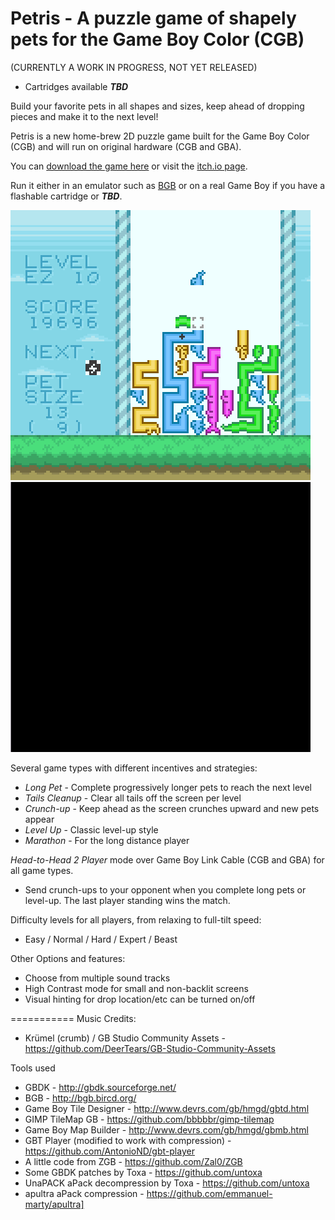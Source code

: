 Petris - A puzzle game of shapely pets for the Game Boy Color (CGB)
===========

(CURRENTLY A WORK IN PROGRESS, NOT YET RELEASED)

* Cartridges available _______TBD_______

Build your favorite pets in all shapes and sizes, keep ahead of dropping pieces and make it to the next level!

Petris is a new home-brew 2D puzzle game built for the Game Boy Color (CGB) and will run on original hardware (CGB and GBA).


You can [download the game here](/rom/Petris.gbc) or visit the [itch.io page](https://bbbbbr.itch.io/petris).

Run it either in an emulator such as [BGB](http://bgb.bircd.org/) or on a real Game Boy if you have a flashable cartridge or _______TBD_______.

![Petris game in Long Pet game type](/info/Petris_LongPet.png)
![Petris game in Tail Cleanup game type](/info/petris_tail_cleanup.gif)

Several game types with different incentives and strategies:
 * *Long Pet* - Complete progressively longer pets to reach the next level
 * *Tails Cleanup* - Clear all tails off the screen per level
 * *Crunch-up* - Keep ahead as the screen crunches upward and new pets appear
 * *Level Up* - Classic level-up style
 * *Marathon* - For the long distance player

*Head-to-Head 2 Player* mode over Game Boy Link Cable (CGB and GBA) for all game types.
 * Send crunch-ups to your opponent when you complete long pets or level-up. The last player standing wins the match.

Difficulty levels for all players, from relaxing to full-tilt speed:
 * Easy / Normal / Hard / Expert / Beast

Other Options and features:
 * Choose from multiple sound tracks
 * High Contrast mode for small and non-backlit screens
 * Visual hinting for drop location/etc can be turned on/off


===========
Music Credits:
 * Krümel (crumb) / GB Studio Community Assets - https://github.com/DeerTears/GB-Studio-Community-Assets

Tools used
 * GBDK - http://gbdk.sourceforge.net/
 * BGB - http://bgb.bircd.org/
 * Game Boy Tile Designer - http://www.devrs.com/gb/hmgd/gbtd.html
 * GIMP TileMap GB - https://github.com/bbbbbr/gimp-tilemap
 * Game Boy Map Builder - http://www.devrs.com/gb/hmgd/gbmb.html
 * GBT Player (modified to work with compression) - https://github.com/AntonioND/gbt-player
 * A little code from ZGB - https://github.com/Zal0/ZGB
 * Some GBDK patches by Toxa  - https://github.com/untoxa
 * UnaPACK aPack decompression by Toxa  - https://github.com/untoxa
 * apultra aPack compression - https://github.com/emmanuel-marty/apultra]

